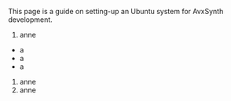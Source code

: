 This page is a guide on setting-up an Ubuntu system for AvxSynth development.

1. anne
 * a
 * a
 * a
1. anne
1. anne


